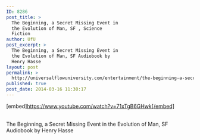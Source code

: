 ```yaml
---
ID: 8286
post_title: >
  The Beginning, a Secret Missing Event in
  the Evolution of Man, SF , Science
  Fiction
author: UfU
post_excerpt: >
  The Beginning, a Secret Missing Event in
  the Evolution of Man, SF Audiobook by
  Henry Hasse
layout: post
permalink: >
  http://universalflowuniversity.com/entertainment/the-beginning-a-secret-missing-event-in-the-evolution-of-man-sf-science-fiction/
published: true
post_date: 2014-03-16 11:30:17
---
```

[embed]https://www.youtube.com/watch?v=71xTgB6GHwk[/embed]</br></br>
<p>The Beginning, a Secret Missing Event in the Evolution of Man, SF Audiobook by Henry Hasse</p>